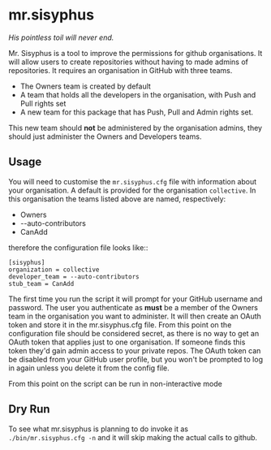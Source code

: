 mr.sisyphus
===========

*His pointless toil will never end.*

Mr. Sisyphus is a tool to improve the permissions for github organisations. It will allow users to create repositories without having to made admins of repositories. It requires an organisation in GitHub with three teams. 

* The Owners team is created by default
* A team that holds all the developers in the organisation, with Push and Pull rights set
* A new team for this package that has Push, Pull and Admin rights set.
 
This new team should **not** be administered by the organisation admins, they should just administer the Owners and Developers teams.

Usage
-----

You will need to customise the `mr.sisyphus.cfg` file with information about your organisation. A default is provided for the organisation `collective`. In this organisation the teams listed above are named, respectively:

* Owners
* --auto-contributors
* CanAdd

therefore the configuration file looks like::

    [sisyphus]
    organization = collective
    developer_team = --auto-contributors
    stub_team = CanAdd

The first time you run the script it will prompt for your GitHub username and password. The user you authenticate as **must** be a member of the Owners team in the organisation you want to administer. It will then create an OAuth token and store it in the mr.sisyphus.cfg file. From this point on the configuration file should be considered secret, as there is no way to get an OAuth token that applies just to one organisation. If someone finds this token they'd gain admin access to your private repos. The OAuth token can be disabled from your GitHub user profile, but you won't be prompted to log in again unless you delete it from the config file.

From this point on the script can be run in non-interactive mode

Dry Run
-------

To see what mr.sisyphus is planning to do invoke it as `./bin/mr.sisyphus.cfg -n` and it will skip making the actual calls to github.
